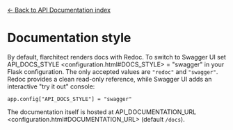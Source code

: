 [← Back to API Documentation index](index.md)

# Documentation style
By default, flarchitect renders docs with Redoc. To switch to Swagger UI set
API_DOCS_STYLE <configuration.html#DOCS_STYLE> = "swagger" in your Flask configuration. The only accepted
values are `"redoc"` and `"swagger"`. Redoc provides a clean read-only
reference, while Swagger UI adds an interactive "try it out" console:
```
app.config["API_DOCS_STYLE"] = "swagger"
```
The documentation itself is hosted at API_DOCUMENTATION_URL <configuration.html#DOCUMENTATION_URL> (default
`/docs`).

